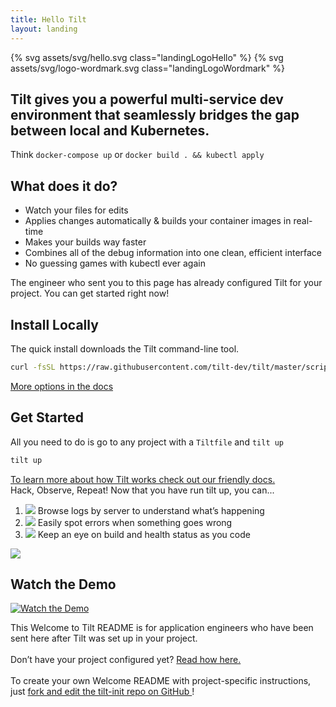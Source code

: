 ```yaml
---
title: Hello Tilt
layout: landing
---
```


{% svg assets/svg/hello.svg class="landingLogoHello" %}
{% svg assets/svg/logo-wordmark.svg class="landingLogoWordmark" %}

<h2 class="subtitle">
Tilt gives you a powerful multi-service dev environment that seamlessly bridges the gap between local and Kubernetes.
</h2>

<div class="subtitleAside">
Think <code>docker-compose up</code> or <code>docker build . && kubectl apply</code>
</div>

<div class="landingBlock">

  <h2>What does it do?</h2>
  
  <ul class="supportingExampleList">
  <li>Watch your files for edits</li>
  
  <li>Applies changes automatically & builds your container images in real-time</li>
  
  <li>Makes your builds way faster</li>
  
  <li>Combines all of the debug information into one clean, efficient interface</li>
  
  <li>No guessing games with kubectl ever again</li>
  </ul>
  
  <div class="u-colorRed u-marginTop1_75">
  The engineer who sent you to this page has already configured Tilt for your
  project. You can get started right now!
  </div>

</div>

## Install Locally

<div class="u-muted u-marginBottom0_25">
  The quick install downloads the Tilt command-line tool.
</div>

```bash
curl -fsSL https://raw.githubusercontent.com/tilt-dev/tilt/master/scripts/install.sh | bash
```

<div class="detailBlock u-marginBottom1_75">
<a href="https://docs.tilt.dev/install">
More options in the docs
</a>
</div>

## Get Started

<div class="u-muted u-marginBottom0_25">
All you need to do is go to any project with a <code>Tiltfile</code> and <code>tilt up</code>
</div>

```bash
tilt up
```

<div class="detailBlock u-marginBottom1_75">
<a href="https://docs.tilt.dev">
To learn more about how Tilt works check out our friendly docs.
</a>
</div>

<div class="landingBlock u-colorRed">
Hack, Observe, Repeat! Now that you have run tilt up, you can...
</div>

<ol class="supportingExampleColumns">
<li>
<img class="subArrow subArrow--1" src="/assets/docimg/welcome-page-arrow-1.png">
Browse logs by server to understand what’s happening
</li>

<li>
<img class="subArrow subArrow--2" src="/assets/docimg/welcome-page-arrow-2.png">
Easily spot errors when something goes wrong
</li>

<li>
<img class="subArrow subArrow--3" src="/assets/docimg/welcome-page-arrow-3.png">
Keep an eye on build and health status as you code
</li>
</ol>

<img class="supportingExampleImage" src="/assets/docimg/welcome-page-screenshot.png">

<h2 class="u-textAlignCenter u-marginTop1_5">Watch the Demo</h2>

[![Watch the Demo](/assets/docimg/welcome-page-videothumb.png)](https://www.youtube.com/watch?v=oSljj0zHd7U)

<div class="landingBlock u-muted">
  This Welcome to Tilt README is for application engineers who have been sent
  here after Tilt was set up in your project.
  <br><br>
  Don’t have your project configured yet?
  <a href="https://docs.tilt.dev/tutorial.html">Read how here.</a>
  <br><br>
  To create your own Welcome README with project-specific instructions, just
  <a href="https://github.com/tilt-dev/tilt-init">
  fork and edit the tilt-init repo on GitHub
  </a>!
</div>
